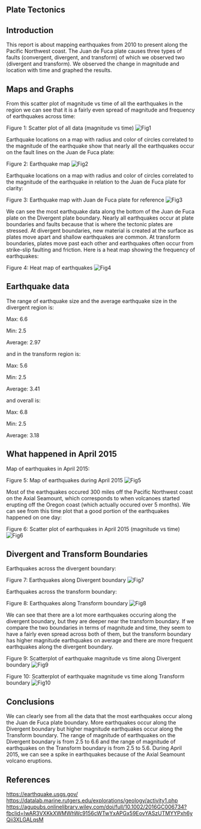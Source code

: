 ## Plate Tectonics

## Introduction



This report is about mapping earthquakes from 2010 to present along the Pacific Northwest coast.  The Juan de Fuca plate causes three types of faults (convergent, divergent, and transform) of which we observed two (divergent and transform).  We observed the change in magnitude and location with time and graphed the results.

## Maps and Graphs


From this scatter plot of magnitude vs time of all the earthquakes in the region we can see that it is a fairly even spread of magnitude and frequency of earthquakes across time:


Figure 1: Scatter plot of all data (magnitude vs time)
![Fig1](https://github.com/TheAvidArtist/PlateTectonics/blob/master/ScatterPlot1.png)



Earthquake locations on a map with radius and color of circles correlated to the magnitude of the earthquake show that nearly all the earthquakes occur on the fault lines on the Juan de Fuca plate:


Figure 2: Earthquake map
![Fig2](https://github.com/TheAvidArtist/PlateTectonics/blob/master/AllEarthquakes.PNG)



Earthquake locations on a map with radius and color of circles correlated to the magnitude of the earthquake in relation to the Juan de Fuca plate for clarity:


Figure 3: Earthquake map with Juan de Fuca plate for reference
![Fig3](https://github.com/TheAvidArtist/PlateTectonics/blob/master/PlateAndAllEarthquakes.PNG)



We can see the most earthquake data along the bottom of the Juan de Fuca plate on the Divergent plate boundary.  Nearly all earthquakes occur at plate boundaries and faults because that is where the tectonic plates are stressed.  At divergent boundaries, new material is created at the surface as plates move apart and shallow earthquakes are common.  At transform boundaries, plates move past each other and earthquakes often occur from strike-slip faulting and friction.  Here is a heat map showing the frequency of earthquakes:



Figure 4: Heat map of earthquakes
![Fig4](https://github.com/TheAvidArtist/PlateTectonics/blob/master/GoogleMaps.PNG)



## Earthquake data


The range of earthquake size and the average earthquake size in the divergent region is:

Max: 6.6

Min: 2.5

Average: 2.97

and in the transform region is:

Max: 5.6

Min: 2.5

Average: 3.41

and overall is: 

Max: 6.8

Min: 2.5

Average: 3.18



## What happened in April 2015


Map of earthquakes in April 2015:



Figure 5: Map of earthquakes during April 2015
![Fig5](https://github.com/TheAvidArtist/PlateTectonics/blob/master/April2015Map.PNG)



Most of the earthquakes occured 300 miles off the Pacific Northwest coast on the Axial Seamount, which corresponds to when volcanoes started erupting off the Oregon coast (which actually occured over 5 months).  We can see from this time plot that a good portion of the earthquakes happened on one day:



Figure 6: Scatter plot of earthquakes in April 2015 (magnitude vs time)
![Fig6](https://github.com/TheAvidArtist/PlateTectonics/blob/master/ScatterPlotApril.png)




## Divergent and Transform Boundaries



Earthquakes across the divergent boundary:



Figure 7: Earthquakes along Divergent boundary
![Fig7](https://github.com/TheAvidArtist/PlateTectonics/blob/master/DivergentBoundary.PNG)



Earthquakes across the transform boundary:



Figure 8: Earthquakes along Transform boundary
![Fig8](https://github.com/TheAvidArtist/PlateTectonics/blob/master/TransformBoundary.PNG)




We can see that there are a lot more earthquakes occuring along the divergent boundary, but they are deeper near the transform boundary.  If we compare the two boundaries in terms of magnitude and time, they seem to have a fairly even spread across both of them, but the transform boundary has higher magnitude earthquakes on average and there are more frequent earthquakes along the divergent boundary.



Figure 9: Scatterplot of earthquake magnitude vs time along Divergent boundary
![Fig9](https://github.com/TheAvidArtist/PlateTectonics/blob/master/ScatterPlotDivergent.png)


Figure 10: Scatterplot of earthquake magnitude vs time along Transform boundary
![Fig10](https://github.com/TheAvidArtist/PlateTectonics/blob/master/ScatterPlotTransform.png)



## Conclusions

We can clearly see from all the data that the most earthquakes occur along the Juan de Fuca plate boundary.  More earthquakes occur along the Divergent boundary but higher magnitude earthquakes occur along the Transform boundary.  The range of magnitude of earthquakes on the Divergent boundary is from 2.5 to 6.6 and the range of magnitude of earthquakes on the Transform boundary is from 2.5 to 5.6. During April 2015, we can see a spike in earthquakes because of the Axial Seamount volcano eruptions.

## References 

https://earthquake.usgs.gov/
https://datalab.marine.rutgers.edu/explorations/geology/activity1.php
https://agupubs.onlinelibrary.wiley.com/doi/full/10.1002/2016GC006734?fbclid=IwAR3VXKkXWMWhWc9156cWTwYxAPGx59EovYASzUTMYYPxh6yQii3XLGALqsM

